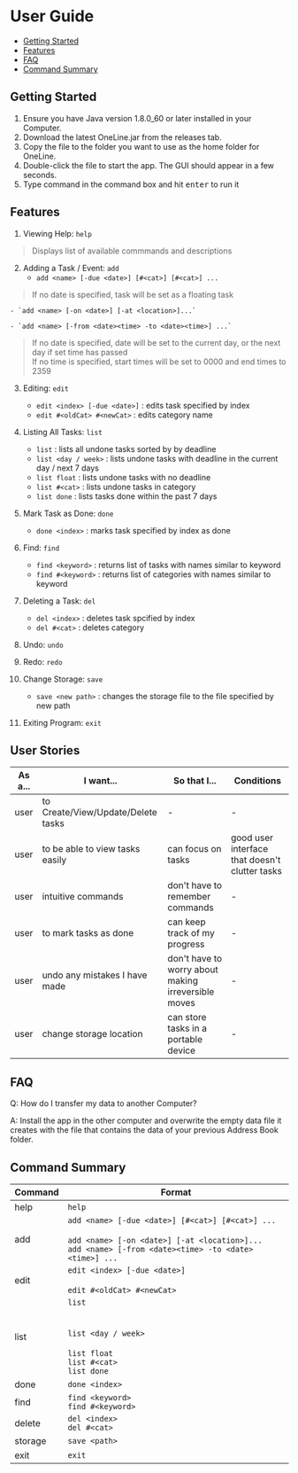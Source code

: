 # User Guide 
* [Getting Started](#getting-started)
* [Features](#features)
* [FAQ](#faq)
* [Command Summary](#command-summary)

## Getting Started
1. Ensure you have Java version 1.8.0_60 or later installed in your Computer.
2. Download the latest OneLine.jar from the releases tab.
3. Copy the file to the folder you want to use as the home folder for OneLine.
4. Double-click the file to start the app. The GUI should appear in a few seconds.
5. Type command in the command box and hit <kbd>enter</kbd> to run it 


## Features
1. Viewing Help: ` help ` 
> Displays list of available commmands and descriptions 

2. Adding a Task / Event: ` add `  
	- `add <name> [-due <date>] [#<cat>] [#<cat>] ...` 
> If no date is specified, task will be set as a floating task  

    - `add <name> [-on <date>] [-at <location>]...`  
	
	- `add <name> [-from <date><time> -to <date><time>] ...`
> If no date is specified, date will be set to the current day, or the next day if set time has passed  
> If no time is specified, start times will be set to 0000 and end times to 2359 

3. Editing: ` edit ` 
	- `edit <index> [-due <date>]` : edits task specified by index
	- `edit #<oldCat> #<newCat>` : edits category name 
    
4. Listing All Tasks: ` list `  
    - `list` :  lists all undone tasks sorted by by deadline  
    - `list <day / week>` : lists undone tasks with deadline in the current day / next 7 days  
    - `list float` : lists undone tasks with no deadline
    - `list #<cat>` : lists undone tasks in category
	- `list done` : lists tasks done within the past 7 days  
    
5. Mark Task as Done: ` done `  
	- `done <index>` : marks task specified by index as done 
    
6. Find: ` find `
	- `find <keyword>` : returns list of tasks with names similar to keyword
	- `find #<keyword>` : returns list of categories with names similar to keyword
	
7. Deleting a Task: ` del `   
    - `del <index>` : deletes task spcified by index 
	- `del #<cat>` : deletes category 

8. Undo: ` undo ` 
9. Redo: ` redo `

10. Change Storage: ` save ` 
	- `save <new path>` : changes the storage file to the file specified by new path 
    
11. Exiting Program: ` exit ` 

## User Stories

| As a... | I want... | So that I...  | Conditions |
|------|--------------|------------------|------------|
| user | to Create/View/Update/Delete tasks | - | - |
| user | to be able to view tasks easily | can focus on tasks | good user interface that doesn't clutter tasks |
| user | intuitive commands | don't have to remember commands | - |
| user | to mark tasks as done | can keep track of my progress | - |
| user | undo any mistakes I have made | don't have to worry about making irreversible moves | - |
| user | change storage location | can store tasks in a portable device | - |

## FAQ
Q: How do I transfer my data to another Computer?

A: Install the app in the other computer and overwrite the empty data file it creates with the file that contains the data of your previous Address Book folder.

## Command Summary
| Command | Format |
| ------- | ------ |
| help | `help` |
| add | `add <name> [-due <date>] [#<cat>] [#<cat>] ...` <br /><br /> `add <name> [-on <date>] [-at <location>]...` <br />`add <name> [-from <date><time> -to <date><time>] ...` |
| edit | `edit <index> [-due <date>]`<br /><br />`edit #<oldCat> #<newCat>` |
| list | `list` <br /><br /><br /> `list <day / week>` <br /><br /> `list float`<br />`list #<cat>`<br />`list done` |
| done | `done <index>` |
| find | `find <keyword>` <br /> `find #<keyword>` |
| delete | `del <index>` <br /> `del #<cat>`|
| storage | `save <path>` |
| exit | `exit` |
